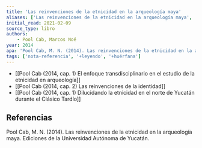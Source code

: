 ```yaml
---
title: 'Las reinvenciones de la etnicidad en la arqueología maya'
aliases: ['Las reinvenciones de la etnicidad en la arqueología maya', 'Pool Cab (2014)']
initial_read: 2021-02-09
source_type: libro
authors: 
    - Pool Cab, Marcos Noé
year: 2014
apa: 'Pool Cab, M. N. (2014). Las reinvenciones de la etnicidad en la arqueología maya. Ediciones de la Universidad Autónoma de Yucatán.'
tags: ['nota-referencia', '+leyendo', '+huérfana']
---
```


- [[Pool Cab (2014, cap. 1) El enfoque transdisciplinario en el estudio de la etnicidad en arqueología]]
- [[Pool Cab (2014, cap. 2) Las reinvenciones de la identidad]]
- [[Pool Cab (2014, cap. 1) Dilucidando la etnicidad en el norte de Yucatán durante el Clásico Tardío]]

## Referencias

Pool Cab, M. N. (2014). Las reinvenciones de la etnicidad en la arqueología maya. Ediciones de la Universidad Autónoma de Yucatán.
